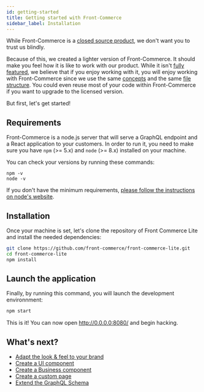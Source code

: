 ```yaml
---
id: getting-started
title: Getting started with Front-Commerce
sidebar_label: Installation
---
```


While Front-Commerce is a
[closed source product](http://developers.front-commerce.test/en/license.html),
we don't want you to trust us blindly.

Because of this, we created a lighter version of Front-Commerce. It should make
you feel how it is like to work with our product. While it isn't
[fully featured](#TODO-link-what-is-missing), we believe that if you enjoy
working with it, you will enjoy working with Front-Commerce since we use the
same
[concepts](http://developers.front-commerce.test/docs/architecture-overview.html)
and the same [file structure](#TODO-link-file-structure). You could even reuse
most of your code within Front-Commerce if you want to upgrade to the licensed
version.

But first, let's get started!

## Requirements

Front-Commerce is a node.js server that will serve a GraphQL endpoint and a
React application to your customers. In order to run it, you need to make sure
you have `npm` (>= 5.x) and `node` (>= 8.x) installed on your machine.

You can check your versions by running these commands:

```
npm -v
node -v
```

If you don't have the minimum requirements,
[please follow the instructions on node's website](https://nodejs.org/).

## Installation

Once your machine is set, let's clone the repository of Front Commerce Lite and
install the needed dependencies:

```sh
git clone https://github.com/front-commerce/front-commerce-lite.git
cd front-commerce-lite
npm install
```

## Launch the application

Finally, by running this command, you will launch the development environnment:

```sh
npm start
```

This is it! You can now open http://0.0.0.0:8080/ and begin hacking.

## What's next?

* [Adapt the look & feel to your brand](adapt-theme-to-brand.md)
* [Create a UI component](create-a-ui-component.md)
* [Create a Business component](create-a-business-component.md)
* [Create a custom page](create-custom-page.md)
* [Extend the GraphQL Schema](extend-graphql-schema.md)
